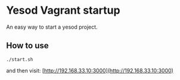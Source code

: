 # Yesod Vagrant startup

An easy way to start a yesod project.

## How to use

~~~
./start.sh
~~~

and then visit: [http://192.168.33.10:3000](http://192.168.33.10:3000)
